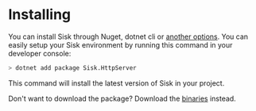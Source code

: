 # Installing

You can install Sisk through Nuget, dotnet cli or [another options](https://www.nuget.org/packages/Sisk.HttpServer/). You can easily setup your Sisk environment
by running this command in your developer console:

```bash
> dotnet add package Sisk.HttpServer
```

This command will install the latest version of Sisk in your project.

Don't want to download the package? Download the [binaries](https://github.com/sisk-http/core/releases) instead.